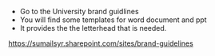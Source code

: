 - Go to the University brand guidlines 
- You will find some templates for word document and ppt
- It provides the the letterhead that is needed. 

https://sumailsyr.sharepoint.com/sites/brand-guidelines



